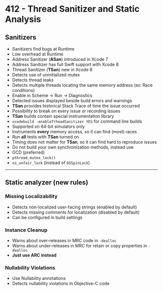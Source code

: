 # 412 - Thread Sanitizer and Static Analysis

## Sanitizers

* Sanitizers find bugs at Runtime
* Low overhead at Runtime
* Address Sanitizer (**ASan**) introduced in Xcode 7
* Address Sanitizer has full Swift support with Xcode 8
* Thread Sanitizer (**TSan**) new in Xcode 8
 * Detects use of uninitialized mutex
 * Detects thread leaks
 * Detects multiple threads locating the same memory address (ex: Race conditions)
 * Enable in Scheme -> Run -> Diagnostics
 * Detected issues displayed beside build errors and warnings
 * **TSan** provides historical Stack Trace of time the issue occurred
 * Possibility to break on every issue or recording issues
 * **TSan** builds contain special instrumentation library
 * `xcodebuild -enableTrheadSanitizer YES` for command line builds
 * Supported on 64-bit simulators only
 * Instruments **every** memory access, so it can find (most) races
 * Run **all** tests with **TSan** turned on
 * Timing does not matter for **TSan**, so it can find hard to reproduce issues
* Do not build your own synchronization methods, instead use
 * GCD (preferred)
 * `pthread_mutex_lock()`
 * `os_unfair_lock` (instead of `OSSpinLock`)

---
## Static analyzer (new rules)

### Missing Localizability
* Detects non-localized user-facing strings (enabled by default)
* Detects missing comments for localization (disabled by default)
* Can be configured in build settings

### Instance Cleanup
* Warns about over-releases in MRC code in `-dealloc`
* Warns about under-releases in MRC for retain or copy properties in `-dealloc`
* **Just use ARC instead**

### Nullability Violations
* Use Nullability annotations
* Detects nullability violations in Objective-C code
